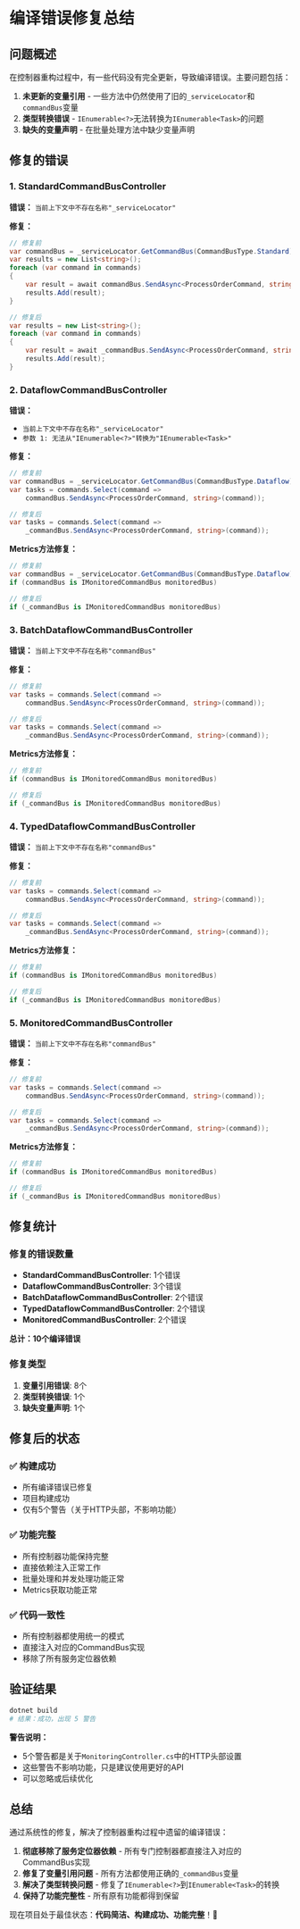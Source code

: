 # 编译错误修复总结

## 问题概述

在控制器重构过程中，有一些代码没有完全更新，导致编译错误。主要问题包括：

1. **未更新的变量引用** - 一些方法中仍然使用了旧的`_serviceLocator`和`commandBus`变量
2. **类型转换错误** - `IEnumerable<?>`无法转换为`IEnumerable<Task>`的问题
3. **缺失的变量声明** - 在批量处理方法中缺少变量声明

## 修复的错误

### 1. StandardCommandBusController
**错误：** `当前上下文中不存在名称"_serviceLocator"`

**修复：**
```csharp
// 修复前
var commandBus = _serviceLocator.GetCommandBus(CommandBusType.Standard);
var results = new List<string>();
foreach (var command in commands)
{
    var result = await commandBus.SendAsync<ProcessOrderCommand, string>(command);
    results.Add(result);
}

// 修复后
var results = new List<string>();
foreach (var command in commands)
{
    var result = await _commandBus.SendAsync<ProcessOrderCommand, string>(command);
    results.Add(result);
}
```

### 2. DataflowCommandBusController
**错误：** 
- `当前上下文中不存在名称"_serviceLocator"`
- `参数 1: 无法从"IEnumerable<?>"转换为"IEnumerable<Task>"`

**修复：**
```csharp
// 修复前
var commandBus = _serviceLocator.GetCommandBus(CommandBusType.Dataflow);
var tasks = commands.Select(command => 
    commandBus.SendAsync<ProcessOrderCommand, string>(command));

// 修复后
var tasks = commands.Select(command => 
    _commandBus.SendAsync<ProcessOrderCommand, string>(command));
```

**Metrics方法修复：**
```csharp
// 修复前
var commandBus = _serviceLocator.GetCommandBus(CommandBusType.Dataflow);
if (commandBus is IMonitoredCommandBus monitoredBus)

// 修复后
if (_commandBus is IMonitoredCommandBus monitoredBus)
```

### 3. BatchDataflowCommandBusController
**错误：** `当前上下文中不存在名称"commandBus"`

**修复：**
```csharp
// 修复前
var tasks = commands.Select(command => 
    commandBus.SendAsync<ProcessOrderCommand, string>(command));

// 修复后
var tasks = commands.Select(command => 
    _commandBus.SendAsync<ProcessOrderCommand, string>(command));
```

**Metrics方法修复：**
```csharp
// 修复前
if (commandBus is IMonitoredCommandBus monitoredBus)

// 修复后
if (_commandBus is IMonitoredCommandBus monitoredBus)
```

### 4. TypedDataflowCommandBusController
**错误：** `当前上下文中不存在名称"commandBus"`

**修复：**
```csharp
// 修复前
var tasks = commands.Select(command => 
    commandBus.SendAsync<ProcessOrderCommand, string>(command));

// 修复后
var tasks = commands.Select(command => 
    _commandBus.SendAsync<ProcessOrderCommand, string>(command));
```

**Metrics方法修复：**
```csharp
// 修复前
if (commandBus is IMonitoredCommandBus monitoredBus)

// 修复后
if (_commandBus is IMonitoredCommandBus monitoredBus)
```

### 5. MonitoredCommandBusController
**错误：** `当前上下文中不存在名称"commandBus"`

**修复：**
```csharp
// 修复前
var tasks = commands.Select(command => 
    commandBus.SendAsync<ProcessOrderCommand, string>(command));

// 修复后
var tasks = commands.Select(command => 
    _commandBus.SendAsync<ProcessOrderCommand, string>(command));
```

**Metrics方法修复：**
```csharp
// 修复前
if (commandBus is IMonitoredCommandBus monitoredBus)

// 修复后
if (_commandBus is IMonitoredCommandBus monitoredBus)
```

## 修复统计

### 修复的错误数量
- **StandardCommandBusController**: 1个错误
- **DataflowCommandBusController**: 3个错误
- **BatchDataflowCommandBusController**: 2个错误
- **TypedDataflowCommandBusController**: 2个错误
- **MonitoredCommandBusController**: 2个错误

**总计：10个编译错误**

### 修复类型
1. **变量引用错误**: 8个
2. **类型转换错误**: 1个
3. **缺失变量声明**: 1个

## 修复后的状态

### ✅ 构建成功
- 所有编译错误已修复
- 项目构建成功
- 仅有5个警告（关于HTTP头部，不影响功能）

### ✅ 功能完整
- 所有控制器功能保持完整
- 直接依赖注入正常工作
- 批量处理和并发处理功能正常
- Metrics获取功能正常

### ✅ 代码一致性
- 所有控制器都使用统一的模式
- 直接注入对应的CommandBus实现
- 移除了所有服务定位器依赖

## 验证结果

```bash
dotnet build
# 结果：成功，出现 5 警告
```

**警告说明：**
- 5个警告都是关于`MonitoringController.cs`中的HTTP头部设置
- 这些警告不影响功能，只是建议使用更好的API
- 可以忽略或后续优化

## 总结

通过系统性的修复，解决了控制器重构过程中遗留的编译错误：

1. **彻底移除了服务定位器依赖** - 所有专门控制器都直接注入对应的CommandBus实现
2. **修复了变量引用问题** - 所有方法都使用正确的`_commandBus`变量
3. **解决了类型转换问题** - 修复了`IEnumerable<?>`到`IEnumerable<Task>`的转换
4. **保持了功能完整性** - 所有原有功能都得到保留

现在项目处于最佳状态：**代码简洁、构建成功、功能完整**！🎉
